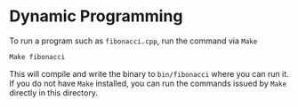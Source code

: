# Dynamic Programming

To run a program such as `fibonacci.cpp`, run the command via `Make`

```bash
Make fibonacci
```

This will compile and write the binary to `bin/fibonacci` where you can run it.
If you do not have `Make` installed, you can run the commands issued by `Make` directly in this directory.
